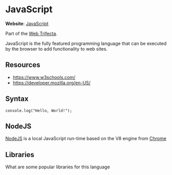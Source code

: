 # JavaScript

**Website**: [JavaScript](https://en.wikipedia.org/wiki/JavaScript)

Part of the [Web Trifecta](/topics/trifecta).

JavaScript is the fully featured programming language that can be
executed by the browser to add functionality to web sites.

## Resources

-   <https://www.w3schools.com/>
-   <https://developer.mozilla.org/en-US/>

## Syntax

``` {.javascript}
console.log("Hello, World!");
```

## NodeJS

[NodeJS](https://nodejs.org) is a local JavaScript run-time based on the
V8 engine from [Chrome](/tools/Chrome)

## Libraries

What are some popular libraries for this language
